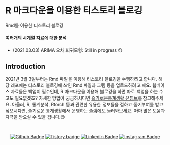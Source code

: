 # R 마크다운을 이용한 티스토리 블로깅
Rmd를 이용한 티스토리 블로깅

#### 여러개의 시계열 자료에 대한 분석
* (2021.03.03) ARIMA 오차 회귀모형: Still in progress 😓

## Introduction
2021년 3월 3일부터는 Rmd 파일을 이용해 티스토리 블로깅을 수행하려고 합니다. 해당 레포에는 티스토리 블로깅에 쓰인 Rmd 파일과 그림 등을 업로드하려고 해요. 웹베이스 자료들은 백업이 필수인데, R 마크다운을 이용해 블로깅을 하면 따로 백업을 하는 수고도 필요없겠죠? 자세한 방법이 궁금하시다면 [슬기로운통계생활 유튜브](https://youtu.be/Fqsk-iTBpvk)를 참고해주세요. 아울러, R, 통계분석, Rtorch 등과 관련한 유용한 정보들을 접하고 동기부여를 받고 싶으시다면, 슬기로운 통계생활에서 운영하는 [슬랙](https://join.slack.com/t/w1599413609-usp186672/shared_invite/zt-kq7sxg3m-xqD3LI2qLgh_3PE5zvYdKA)에도 놀러와보세요. 아마 많은 도움과 자극을 받으실 수 있을 겁니다.:blush: 

<br>

<div align=center>
 
[![Github Badge](http://img.shields.io/badge/-Github%20profile-black?style=flat-square&logo=github&link=https://github.com/be-favorite)](https://github.com/be-favorite) 
[![Tistory badge](https://img.shields.io/badge/-Tistory%20blog-yellow?style=flat-square&logo=Blogger&link=https://be-favorite.tistory.com/)](https://be-favorite.tistory.com/) 
[![Linkedin Badge](https://img.shields.io/badge/-LinkedIn-blue?style=flat-square&logo=Linkedin&logoColor=white&link=https://www.linkedin.com/in/taemo-bang-8b9999184/)](https://www.linkedin.com/in/taemo-bang-8b9999184/) 
[![Instagram Badge](https://img.shields.io/badge/-Instagram-dd2a7b?style=flat-square&logo=instagram&logoColor=white&link=https://www.instagram.com/qkdxoah/)](https://www.instagram.com/qkdxoah/) 

</div>
